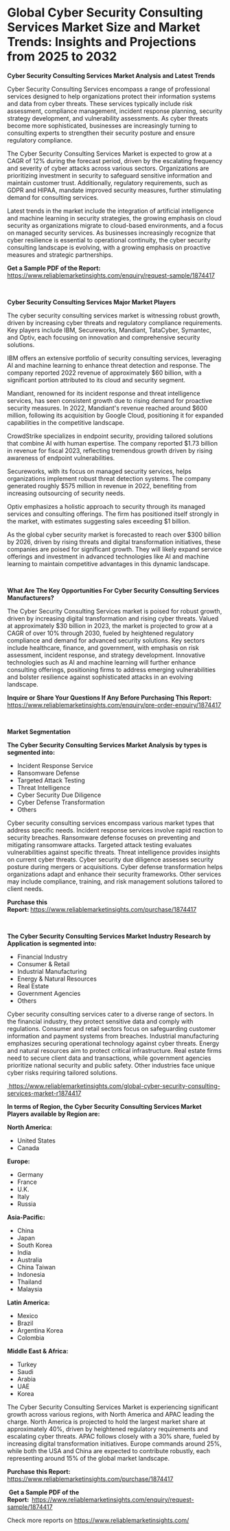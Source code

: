 <p><h1>Global Cyber Security Consulting Services Market Size and Market Trends: Insights and Projections from 2025 to 2032</h1></p><p><strong>Cyber Security Consulting Services Market Analysis and Latest Trends</strong></p>
<p><p>Cyber Security Consulting Services encompass a range of professional services designed to help organizations protect their information systems and data from cyber threats. These services typically include risk assessment, compliance management, incident response planning, security strategy development, and vulnerability assessments. As cyber threats become more sophisticated, businesses are increasingly turning to consulting experts to strengthen their security posture and ensure regulatory compliance.</p><p>The Cyber Security Consulting Services Market is expected to grow at a CAGR of 12% during the forecast period, driven by the escalating frequency and severity of cyber attacks across various sectors. Organizations are prioritizing investment in security to safeguard sensitive information and maintain customer trust. Additionally, regulatory requirements, such as GDPR and HIPAA, mandate improved security measures, further stimulating demand for consulting services.</p><p>Latest trends in the market include the integration of artificial intelligence and machine learning in security strategies, the growing emphasis on cloud security as organizations migrate to cloud-based environments, and a focus on managed security services. As businesses increasingly recognize that cyber resilience is essential to operational continuity, the cyber security consulting landscape is evolving, with a growing emphasis on proactive measures and strategic partnerships.</p></p>
<p><strong>Get a Sample PDF of the Report:&nbsp;</strong> <a href="https://www.reliablemarketinsights.com/enquiry/request-sample/1874417?utm_campaign=2475&utm_medium=2&utm_source=Github&utm_content=ia&utm_term=11032025&utm_id=cyber-security-consulting-services">https://www.reliablemarketinsights.com/enquiry/request-sample/1874417</a></p>
<p>&nbsp;</p>
<p><strong>Cyber Security Consulting Services Major Market Players</strong></p>
<p><p>The cyber security consulting services market is witnessing robust growth, driven by increasing cyber threats and regulatory compliance requirements. Key players include IBM, Secureworks, Mandiant, TataCyber, Symantec, and Optiv, each focusing on innovation and comprehensive security solutions. </p><p>IBM offers an extensive portfolio of security consulting services, leveraging AI and machine learning to enhance threat detection and response. The company reported 2022 revenue of approximately $60 billion, with a significant portion attributed to its cloud and security segment.</p><p>Mandiant, renowned for its incident response and threat intelligence services, has seen consistent growth due to rising demand for proactive security measures. In 2022, Mandiant's revenue reached around $600 million, following its acquisition by Google Cloud, positioning it for expanded capabilities in the competitive landscape.</p><p>CrowdStrike specializes in endpoint security, providing tailored solutions that combine AI with human expertise. The company reported $1.73 billion in revenue for fiscal 2023, reflecting tremendous growth driven by rising awareness of endpoint vulnerabilities.</p><p>Secureworks, with its focus on managed security services, helps organizations implement robust threat detection systems. The company generated roughly $575 million in revenue in 2022, benefiting from increasing outsourcing of security needs.</p><p>Optiv emphasizes a holistic approach to security through its managed services and consulting offerings. The firm has positioned itself strongly in the market, with estimates suggesting sales exceeding $1 billion.</p><p>As the global cyber security market is forecasted to reach over $300 billion by 2026, driven by rising threats and digital transformation initiatives, these companies are poised for significant growth. They will likely expand service offerings and investment in advanced technologies like AI and machine learning to maintain competitive advantages in this dynamic landscape.</p></p>
<p>&nbsp;</p>
<p><strong>What Are The Key Opportunities For Cyber Security Consulting Services Manufacturers?</strong></p>
<p><p>The Cyber Security Consulting Services market is poised for robust growth, driven by increasing digital transformation and rising cyber threats. Valued at approximately $30 billion in 2023, the market is projected to grow at a CAGR of over 10% through 2030, fueled by heightened regulatory compliance and demand for advanced security solutions. Key sectors include healthcare, finance, and government, with emphasis on risk assessment, incident response, and strategy development. Innovative technologies such as AI and machine learning will further enhance consulting offerings, positioning firms to address emerging vulnerabilities and bolster resilience against sophisticated attacks in an evolving landscape.</p></p>
<p><strong>Inquire or Share Your Questions If Any Before Purchasing This Report:</strong> <a href="https://www.reliablemarketinsights.com/enquiry/pre-order-enquiry/1874417?utm_campaign=2475&utm_medium=2&utm_source=Github&utm_content=ia&utm_term=11032025&utm_id=cyber-security-consulting-services">https://www.reliablemarketinsights.com/enquiry/pre-order-enquiry/1874417</a></p>
<p>&nbsp;</p>
<p><strong>Market Segmentation</strong></p>
<p><strong>The Cyber Security Consulting Services Market Analysis by types is segmented into:</strong></p>
<p><ul><li>Incident Response Service</li><li>Ransomware Defense</li><li>Targeted Attack Testing</li><li>Threat Intelligence</li><li>Cyber Security Due Diligence</li><li>Cyber Defense Transformation</li><li>Others</li></ul></p>
<p><p>Cyber security consulting services encompass various market types that address specific needs. Incident response services involve rapid reaction to security breaches. Ransomware defense focuses on preventing and mitigating ransomware attacks. Targeted attack testing evaluates vulnerabilities against specific threats. Threat intelligence provides insights on current cyber threats. Cyber security due diligence assesses security posture during mergers or acquisitions. Cyber defense transformation helps organizations adapt and enhance their security frameworks. Other services may include compliance, training, and risk management solutions tailored to client needs.</p></p>
<p><strong>Purchase this Report:&nbsp;</strong><a href="https://www.reliablemarketinsights.com/purchase/1874417?utm_campaign=2475&utm_medium=2&utm_source=Github&utm_content=ia&utm_term=11032025&utm_id=cyber-security-consulting-services">https://www.reliablemarketinsights.com/purchase/1874417</a></p>
<p>&nbsp;</p>
<p><strong>The Cyber Security Consulting Services Market Industry Research by Application is segmented into:</strong></p>
<p><ul><li>Financial Industry</li><li>Consumer & Retail</li><li>Industrial Manufacturing</li><li>Energy & Natural Resources</li><li>Real Estate</li><li>Government Agencies</li><li>Others</li></ul></p>
<p><p>Cyber security consulting services cater to a diverse range of sectors. In the financial industry, they protect sensitive data and comply with regulations. Consumer and retail sectors focus on safeguarding customer information and payment systems from breaches. Industrial manufacturing emphasizes securing operational technology against cyber threats. Energy and natural resources aim to protect critical infrastructure. Real estate firms need to secure client data and transactions, while government agencies prioritize national security and public safety. Other industries face unique cyber risks requiring tailored solutions.</p></p>
<p><a href="https://www.reliablemarketinsights.com/global-cyber-security-consulting-services-market-r1874417?utm_campaign=2475&utm_medium=2&utm_source=Github&utm_content=ia&utm_term=11032025&utm_id=cyber-security-consulting-services">&nbsp;https://www.reliablemarketinsights.com/global-cyber-security-consulting-services-market-r1874417</a></p>
<p><strong>In terms of Region, the Cyber Security Consulting Services Market Players available by Region are:</strong></p>
<p>
    <p> <strong> North America: </strong>
        <ul>
            <li>United States</li>
            <li>Canada</li>
        </ul>
        </p> 
    <p> <strong> Europe: </strong>
        <ul>
            <li>Germany</li>
            <li>France</li>
            <li>U.K.</li>
            <li>Italy</li>
            <li>Russia</li>
        </ul>
        </p> 
    <p> <strong> Asia-Pacific: </strong>
        <ul>
            <li>China</li>
            <li>Japan</li>
            <li>South Korea</li>
            <li>India</li>
            <li>Australia</li>
            <li>China Taiwan</li>
            <li>Indonesia</li>
            <li>Thailand</li>
            <li>Malaysia</li>
        </ul>
        </p> 
    <p> <strong> Latin America: </strong>
        <ul>
            <li>Mexico</li>
            <li>Brazil</li>
            <li>Argentina Korea</li>
            <li>Colombia</li>
        </ul>
        </p> 
    <p> <strong> Middle East & Africa: </strong>
        <ul>
            <li>Turkey</li>
            <li>Saudi</li>
            <li>Arabia</li>
            <li>UAE</li>
            <li>Korea</li>
        </ul>
    </p>
    </p>
<p><p>The Cyber Security Consulting Services Market is experiencing significant growth across various regions, with North America and APAC leading the charge. North America is projected to hold the largest market share at approximately 40%, driven by heightened regulatory requirements and escalating cyber threats. APAC follows closely with a 30% share, fueled by increasing digital transformation initiatives. Europe commands around 25%, while both the USA and China are expected to contribute robustly, each representing around 15% of the global market landscape.</p></p>
<p><strong>Purchase this Report: </strong><a href="https://www.reliablemarketinsights.com/purchase/1874417?utm_campaign=2475&utm_medium=2&utm_source=Github&utm_content=ia&utm_term=11032025&utm_id=cyber-security-consulting-services">https://www.reliablemarketinsights.com/purchase/1874417</a></p>
<p>&nbsp;<strong>Get a Sample PDF of the Report:&nbsp;&nbsp;</strong><a href="https://www.reliablemarketinsights.com/enquiry/request-sample/1874417?utm_campaign=2475&utm_medium=2&utm_source=Github&utm_content=ia&utm_term=11032025&utm_id=cyber-security-consulting-services">https://www.reliablemarketinsights.com/enquiry/request-sample/1874417</a></p>
<p><strong></strong></p>
<p>Check more reports on <a href="https://www.reliablemarketinsights.com/?utm_campaign=2475&utm_medium=2&utm_source=Github&utm_content=ia&utm_term=11032025&utm_id=cyber-security-consulting-services">https://www.reliablemarketinsights.com/</a></p>